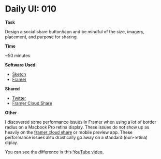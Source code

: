 # Daily UI: 010

**Task**

Design a social share button/icon and be mindful of the size, imagery, placement, and purpose for sharing.

**Time**

~50 minutes

**Software Used**
* [Sketch](https://www.sketchapp.com/)
* [Framer](https://framer.com/)

**Shared**
* [Twitter](https://twitter.com/craftingUX/status/833767629617758212)
* [Framer Cloud Share](https://framer.cloud/PTkZi/)

**Other**

I discovered some performance issues in Framer when using a lot of border radius on a Macbook Pro retina display. These issues do not show up as heavily on the [framer cloud share](https://framer.cloud/PTkZi/) or mobile preview app. These performance issues also drastically go away on a standard (non-retina) diplay.

You can see the difference in this [YouTube video](https://youtu.be/m4_Te6X-CZ4).